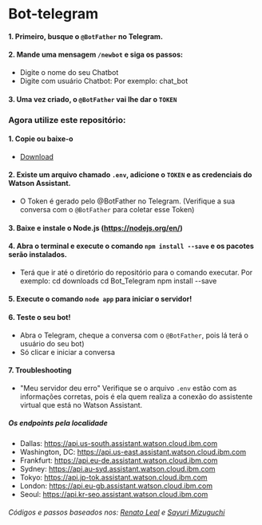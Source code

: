 # Bot-telegram

#### 1. Primeiro, busque o `@BotFather` no Telegram.

#### 2. Mande uma mensagem `/newbot` e siga os passos:
  - Digite o nome do seu Chatbot
  - Digite com usuário Chatbot:
        Por exemplo: chat_bot

#### 3. Uma vez criado, o `@BotFather` vai lhe dar o `TOKEN`


### Agora utilize este repositório:

#### 1. Copie ou baixe-o
  - [Download](https://github.com/yujiwillian/WatsonAssistant_Telegram.zip)
  
#### 2. Existe um arquivo chamado `.env`, adicione o `TOKEN` e as credenciais do Watson Assistant.
  - O Token é gerado pelo @BotFather no Telegram. (Verifique a sua conversa com o `@BotFather` para coletar esse Token)

#### 3. Baixe e instale o Node.js (https://nodejs.org/en/)

#### 4. Abra o terminal e execute o comando `npm install --save` e os pacotes serão instalados.
- Terá que ir até o diretório do repositório para o comando executar.
Por exemplo: cd downloads 
cd Bot_Telegram
npm install --save

#### 5. Execute o comando `node app` para iniciar o servidor!

#### 6. Teste o seu bot!
 - Abra o Telegram, cheque a conversa com o `@BotFather`, pois lá terá o usuário do seu bot)
 - Só clicar e iniciar a conversa


#### 7. Troubleshooting

- "Meu servidor deu erro" Verifique se o arquivo `.env` estão com as informações corretas, pois é ela quem realiza a conexão do assistente virtual que está no Watson Assistant.

##### Os endpoints pela localidade

- Dallas: https://api.us-south.assistant.watson.cloud.ibm.com
- Washington, DC: https://api.us-east.assistant.watson.cloud.ibm.com
- Frankfurt: https://api.eu-de.assistant.watson.cloud.ibm.com
- Sydney: https://api.au-syd.assistant.watson.cloud.ibm.com
- Tokyo: https://api.jp-tok.assistant.watson.cloud.ibm.com
- London: https://api.eu-gb.assistant.watson.cloud.ibm.com
- Seoul: https://api.kr-seo.assistant.watson.cloud.ibm.com

###### Códigos e passos baseados nos: [Renato Leal](https://gist.github.com/renatodossantosleal/a963eff0b3665326f975aabf19ab37ee) e [Sayuri Mizuguchi](https://github.com/sayurimizuguchi/conversation-telegram)
